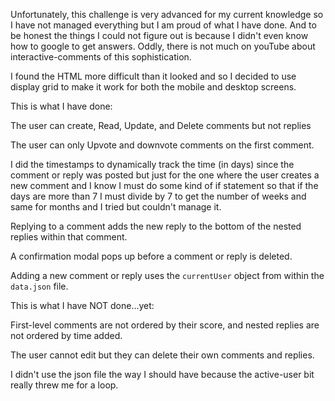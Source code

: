 Unfortunately, this challenge is very advanced for my current knowledge so I have not managed everything but I am proud of what I have done. And to be honest the things I could not figure out is because I didn't even know how to google to get answers. Oddly, there is not much on youTube about interactive-comments of this sophistication.

I found the HTML more difficult than it looked and so I decided to use display grid to make it work for both the mobile and desktop screens.

This is what I have done:

The user can create, Read, Update, and Delete comments but not replies

The user can only Upvote and downvote comments on the first comment.

I did the timestamps to dynamically track the time (in days) since the comment or reply was posted but just for the one where the user creates a new comment and I know I must do some kind of if statement so that if the days are more than 7 I must divide by 7 to get the number of weeks and same for months and I tried but couldn't manage it.

Replying to a comment adds the new reply to the bottom of the nested replies within that comment.

A confirmation modal pops up before a comment or reply is deleted.

Adding a new comment or reply uses the `currentUser` object from within the `data.json` file.

This is what I have NOT done...yet:

First-level comments are not ordered by their score, and nested replies are not ordered by time added.

The user cannot edit but they can delete their own comments and replies.

I didn't use the json file the way I should have because the active-user bit really threw me for a loop.
